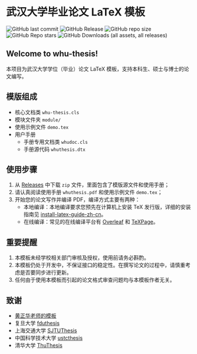 # 武汉大学毕业论文 LaTeX 模板

![GitHub last commit](https://img.shields.io/github/last-commit/whutug/whu-thesis)
![GitHub Release](https://img.shields.io/github/v/release/whutug/whu-thesis)
![GitHub repo size](https://img.shields.io/github/repo-size/whutug/whu-thesis)
![GitHub Repo stars](https://img.shields.io/github/stars/whutug/whu-thesis)
![GitHub Downloads (all assets, all releases)](https://img.shields.io/github/downloads/whutug/whu-thesis/total)


## Welcome to whu-thesis!

本项目为武汉大学学位（毕业）论文 LaTeX 模板，支持本科生、硕士与博士的论文编写。

## 模版组成

+ 核心文档类 `whu-thesis.cls`
+ 模块文件夹 `module/`
+ 使用示例文件 `demo.tex`
+ 用户手册
  + 手册专用文档类 `whudoc.cls`
  + 手册源代码 `whuthesis.dtx`

## 使用步骤

1. 从 [Releases](https://github.com/whutug/whu-thesis/releases) 中下载 `zip` 文件，里面包含了模版源文件和使用手册；
2. 请认真阅读使用手册 `whuthesis.pdf` 和使用示例文件 `demo.tex`；
3. 开始您的论文写作并编译 PDF，编译方式主要有两种：
   + 本地编译：本地编译要求您预先在计算机上安装 TeX 发行版，详细的安装指南见 [install-latex-guide-zh-cn](https://ctan.org/pkg/install-latex-guide-zh-cn)。
   + 在线编译：常见的在线编译平台有 [Overleaf](https://www.overleaf.com/) 和 [TeXPage](https://www.texpage.com/)。


## 重要提醒

1. 本模板未经学校相关部门审核及授权，使用前请务必斟酌。
2. 本模板仍处于开发中，不保证接口的稳定性。在撰写论文的过程中，请慎重考虑是否要同步进行更新。
3. 任何由于使用本模板而引起的论文格式审查问题均与本模板作者无关。


## 致谢


+ [黄正华老师的模板](http://aff.whu.edu.cn/huangzh/)
+ 复旦大学 [fduthesis](https://github.com/stone-zeng/fduthesis)
+ 上海交通大学 [SJTUThesis](https://github.com/sjtug/SJTUThesis)
+ 中国科学技术大学 [ustcthesis](https://github.com/ustctug/ustcthesis)
+ 清华大学 [ThuThesis](https://github.com/tuna/thuthesis)

